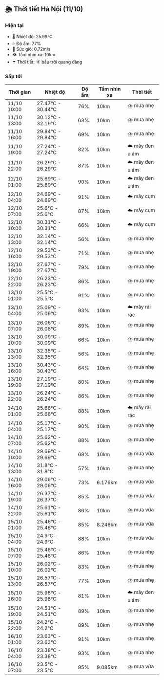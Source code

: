 ## 🌦️ Thời tiết Hà Nội (11/10)

### Hiện tại

- 🌡️ Nhiệt độ: 25.99℃
- 💦 Độ ẩm: 77%
- 💨 Sức gió: 0.72m/s
- 👁️ Tầm nhìn xa: 10km
- ☂️ Thời tiết: ☀️ bầu trời quang đãng

### Sắp tới

| Thời gian | Nhiệt độ | Độ ẩm | Tầm nhìn xa | Thời tiết |
| --- | --- | --- | --- | --- |
| 11/10 10:00 | 27.47℃ - 30.44℃ | 76% | 10km | ⛈️ mưa nhẹ |
| 11/10 13:00 | 30.12℃ - 32.19℃ | 63% | 10km | ⛈️ mưa nhẹ |
| 11/10 16:00 | 29.84℃ - 29.84℃ | 69% | 10km | ⛈️ mưa nhẹ |
| 11/10 19:00 | 27.24℃ - 27.24℃ | 82% | 10km | ☁️ mây đen u ám |
| 11/10 22:00 | 26.29℃ - 26.29℃ | 87% | 10km | ☁️ mây đen u ám |
| 12/10 01:00 | 25.69℃ - 25.69℃ | 90% | 10km | ☁️ mây đen u ám |
| 12/10 04:00 | 24.69℃ - 24.69℃ | 91% | 10km | ☁️ mây cụm |
| 12/10 07:00 | 25.6℃ - 25.6℃ | 87% | 10km | ☁️ mây cụm |
| 12/10 10:00 | 30.31℃ - 30.31℃ | 66% | 10km | ☁️ mây cụm |
| 12/10 13:00 | 32.14℃ - 32.14℃ | 56% | 10km | ⛈️ mưa nhẹ |
| 12/10 16:00 | 29.53℃ - 29.53℃ | 71% | 10km | ⛈️ mưa nhẹ |
| 12/10 19:00 | 27.67℃ - 27.67℃ | 79% | 10km | ⛈️ mưa nhẹ |
| 12/10 22:00 | 26.23℃ - 26.23℃ | 86% | 10km | ⛈️ mưa nhẹ |
| 13/10 01:00 | 25.5℃ - 25.5℃ | 91% | 10km | ⛈️ mưa nhẹ |
| 13/10 04:00 | 25.09℃ - 25.09℃ | 93% | 10km | ☁️ mây rải rác |
| 13/10 07:00 | 26.06℃ - 26.06℃ | 89% | 10km | ⛈️ mưa nhẹ |
| 13/10 10:00 | 30.09℃ - 30.09℃ | 66% | 10km | ⛈️ mưa nhẹ |
| 13/10 13:00 | 32.35℃ - 32.35℃ | 56% | 10km | ⛈️ mưa nhẹ |
| 13/10 16:00 | 30.43℃ - 30.43℃ | 64% | 10km | ⛈️ mưa nhẹ |
| 13/10 19:00 | 27.19℃ - 27.19℃ | 80% | 10km | ⛈️ mưa nhẹ |
| 13/10 22:00 | 26.24℃ - 26.24℃ | 86% | 10km | ⛈️ mưa nhẹ |
| 14/10 01:00 | 25.68℃ - 25.68℃ | 88% | 10km | ☁️ mây rải rác |
| 14/10 04:00 | 25.17℃ - 25.17℃ | 90% | 10km | ⛈️ mưa nhẹ |
| 14/10 07:00 | 25.62℃ - 25.62℃ | 88% | 10km | ⛈️ mưa nhẹ |
| 14/10 10:00 | 29.69℃ - 29.69℃ | 68% | 10km | ⛈️ mưa vừa |
| 14/10 13:00 | 31.8℃ - 31.8℃ | 57% | 10km | ⛈️ mưa nhẹ |
| 14/10 16:00 | 29.06℃ - 29.06℃ | 73% | 6.176km | ⛈️ mưa vừa |
| 14/10 19:00 | 26.37℃ - 26.37℃ | 85% | 10km | ⛈️ mưa vừa |
| 14/10 22:00 | 25.61℃ - 25.61℃ | 86% | 10km | ⛈️ mưa vừa |
| 15/10 01:00 | 25.46℃ - 25.46℃ | 85% | 8.246km | ⛈️ mưa vừa |
| 15/10 04:00 | 24.9℃ - 24.9℃ | 88% | 10km | ⛈️ mưa vừa |
| 15/10 07:00 | 25.46℃ - 25.46℃ | 86% | 10km | ⛈️ mưa nhẹ |
| 15/10 10:00 | 26.02℃ - 26.02℃ | 83% | 10km | ⛈️ mưa nhẹ |
| 15/10 13:00 | 26.57℃ - 26.57℃ | 77% | 10km | ⛈️ mưa nhẹ |
| 15/10 16:00 | 25.98℃ - 25.98℃ | 81% | 10km | ☁️ mây đen u ám |
| 15/10 19:00 | 24.51℃ - 24.51℃ | 89% | 10km | ⛈️ mưa nhẹ |
| 15/10 22:00 | 24.2℃ - 24.2℃ | 89% | 10km | ⛈️ mưa nhẹ |
| 16/10 01:00 | 23.63℃ - 23.63℃ | 91% | 10km | ⛈️ mưa nhẹ |
| 16/10 04:00 | 23.38℃ - 23.38℃ | 93% | 10km | ⛈️ mưa nhẹ |
| 16/10 07:00 | 23.5℃ - 23.5℃ | 95% | 9.085km | ⛈️ mưa vừa |
